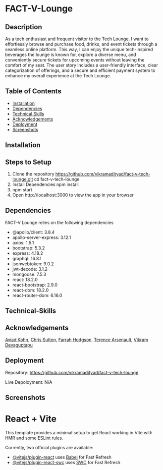 # FACT-V-Lounge

## Description

As a tech enthusiast and frequent visitor to the Tech Lounge, I want to effortlessly browse and purchase food, drinks, and event tickets through a seamless online platform. This way, I can enjoy the unique tech-inspired beverages the lounge is known for, explore a diverse menu, and conveniently secure tickets for upcoming events without leaving the comfort of my seat. The user story includes a user-friendly interface, clear categorization of offerings, and a secure and efficient payment system to enhance my overall experience at the Tech Lounge.


## Table of Contents
- [Installation](#installation)
- [Dependencies](#dependencies)
- [Technical Skills](#technical-skills)
- [Acknowledgements](#acknowledgements)
- [Deployment](#deployment)
- [Screenshots](#screenshots)

## Installation

## Steps to Setup

1. Clone the repository
    https://github.com/vikramadityad/fact-v-tech-lounge.git
    cd fact-v-tech-lounge
2. Install Dependencies npm install
3. npm start
4. Open http://localhost:3000 to view the app in your browser

## Dependencies
 FACT-V Lounge relies on the following dependencies


* @apollo/client: 3.8.4
* apollo-server-express: 3.12.1
* axios: 1.5.1
* bootstrap: 5.3.2
* express: 4.18.2
* graphql: 16.8.1
* jsonwebtoken: 9.0.2
* jwt-decode: 3.1.2
* mongoose: 7.5.3
* react: 18.2.0
* react-bootstrap: 2.9.0
* react-dom: 18.2.0
* react-router-dom: 6.16.0

## Technical-Skills

## Acknowledgements

[Aviad Kohn](https://github.com/xkolsha), [Chris Sutton](https://github.com/ChrisSutt), [Farrah Hodgson](https://github.com/Firene11),
[Terence Arsenault](https://github.com/Terence-A), [Vikram Devaguptapu](https://github.com/vikramadityad/Fresh-Finder)

## Deployment
Repository: https://github.com/vikramadityad/fact-v-tech-lounge

Live Depoloyment: N/A

## Screenshots

# React + Vite

This template provides a minimal setup to get React working in Vite with HMR and some ESLint rules.

Currently, two official plugins are available:

- [@vitejs/plugin-react](https://github.com/vitejs/vite-plugin-react/blob/main/packages/plugin-react/README.md) uses [Babel](https://babeljs.io/) for Fast Refresh
- [@vitejs/plugin-react-swc](https://github.com/vitejs/vite-plugin-react-swc) uses [SWC](https://swc.rs/) for Fast Refresh
